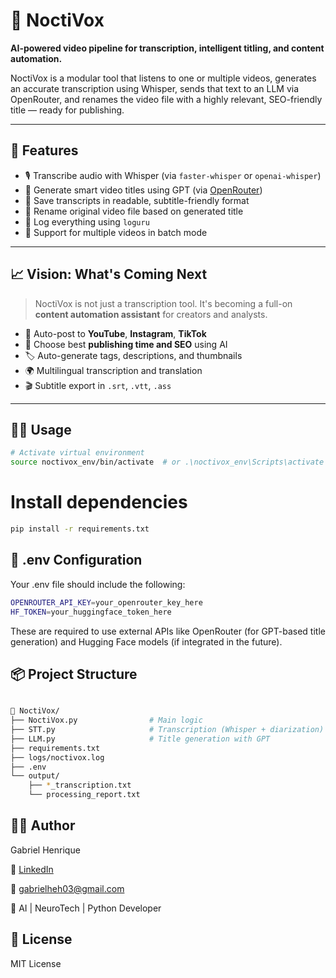 # 🧠 NoctiVox

**AI-powered video pipeline for transcription, intelligent titling, and content automation.**

NoctiVox is a modular tool that listens to one or multiple videos, generates an accurate transcription using Whisper, sends that text to an LLM via OpenRouter, and renames the video file with a highly relevant, SEO-friendly title — ready for publishing.

---

## 🚀 Features

- 🎙️ Transcribe audio with Whisper (via `faster-whisper` or `openai-whisper`)
- 🧠 Generate smart video titles using GPT (via [OpenRouter](https://openrouter.ai))
- 📝 Save transcripts in readable, subtitle-friendly format
- 🪪 Rename original video file based on generated title
- 🧾 Log everything using `loguru`
- 🎯 Support for multiple videos in batch mode

---

## 📈 Vision: What's Coming Next

> NoctiVox is not just a transcription tool. It's becoming a full-on **content automation assistant** for creators and analysts.

- 📅 Auto-post to **YouTube**, **Instagram**, **TikTok**
- 🧠 Choose best **publishing time and SEO** using AI
- 🏷️ Auto-generate tags, descriptions, and thumbnails
- 🌍 Multilingual transcription and translation
- 🎬 Subtitle export in `.srt`, `.vtt`, `.ass`

---

## 🧑‍💻 Usage

```bash
# Activate virtual environment
source noctivox_env/bin/activate  # or .\noctivox_env\Scripts\activate on Windows
```

# Install dependencies
```bash
pip install -r requirements.txt
```


## 🔐 .env Configuration

Your .env file should include the following:

```bash
OPENROUTER_API_KEY=your_openrouter_key_here
HF_TOKEN=your_huggingface_token_here
```

These are required to use external APIs like OpenRouter (for GPT-based title generation) and Hugging Face models (if integrated in the future).


## 📦 Project Structure

```bash 

📁 NoctiVox/
├── NoctiVox.py                # Main logic
├── STT.py                     # Transcription (Whisper + diarization)
├── LLM.py                     # Title generation with GPT
├── requirements.txt
├── logs/noctivox.log
├── .env
└── output/
    ├── *_transcription.txt
    └── processing_report.txt
```

## 🙋‍♂️ Author

Gabriel Henrique 

🔗 [LinkedIn](https://www.linkedin.com/in/gabrielhenriquefv/)

📧 gabrielheh03@gmail.com

🧠 AI | NeuroTech | Python Developer

## 📄 License

MIT License
